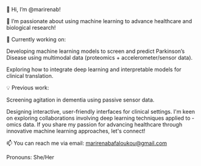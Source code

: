 👋 Hi, I’m @marirenab!

👀 I’m passionate about using machine learning to advance healthcare and biological research!

🌱 Currently working on:

Developing machine learning models to screen and predict Parkinson’s Disease using multimodal data (proteomics + accelerometer/sensor data).

Exploring how to integrate deep learning and interpretable models for clinical translation.

💡 Previous work:

Screening agitation in dementia using passive sensor data.

Designing interactive, user-friendly interfaces for clinical settings.
I'm keen on exploring collaborations involving deep learning techniques applied to -omics data. If you share my passion for advancing healthcare through innovative machine learning approaches, let's connect!

📫 You can reach me via email: marirenabafaloukou@gmail.com

 Pronouns: She/Her


<!---
marirenab/marirenab is a ✨ special ✨ repository because its `README.md` (this file) appears on your GitHub profile.
You can click the Preview link to take a look at your changes.
--->
